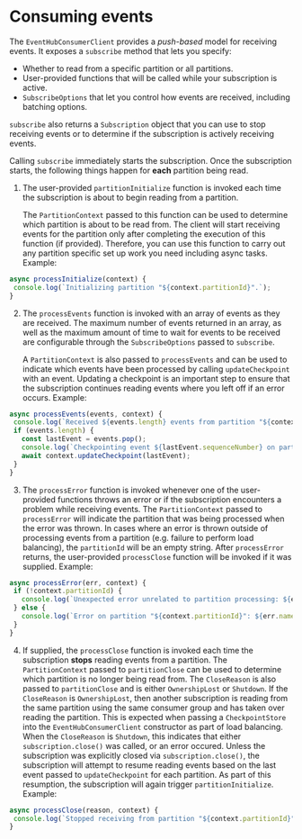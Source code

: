 # Consuming events

The `EventHubConsumerClient` provides a _push-based_ model for receiving events.
It exposes a `subscribe` method that lets you specify:

- Whether to read from a specific partition or all partitions.
- User-provided functions that will be called while your subscription is active.
- `SubscribeOptions` that let you control how events are received, including batching options.

`subscribe` also returns a `Subscription` object that you can use to stop receiving events or
to determine if the subscription is actively receiving events.

Calling `subscribe` immediately starts the subscription.
Once the subscription starts, the following things happen for **each** partition being read.

1.  The user-provided  `partitionInitialize` function is invoked each time the subscription is
    about to begin reading from a partition.
    
    The `PartitionContext` passed to this function can be used to determine which partition
    is about to be read from.
    The client will start receiving events for the partition only after completing the execution of this function (if provided).
    Therefore, you can use this function to carry out any partition specific set up work you need including async tasks.
    Example:

```js
async processInitialize(context) {
 console.log(`Initializing partition "${context.partitionId}".`);
}
```

2.  The `processEvents` function is invoked with an array of events as they are received.
    The maximum number of events returned in an array, as well as the maximum amount of time to wait for
    events to be received are configurable through the `SubscribeOptions` passed to `subscribe`.
    
    A `PartitionContext` is also passed to `processEvents` and can be used to indicate which events have been
    processed by calling `updateCheckpoint` with an event.
    Updating a checkpoint is an important step to ensure that the subscription continues reading events where
    you left off if an error occurs.
    Example:

```js
async processEvents(events, context) {
 console.log(`Received ${events.length} events from partition "${context.partitionId}".`);
 if (events.length) {
   const lastEvent = events.pop();
   console.log(`Checkpointing event ${lastEvent.sequenceNumber} on partition ${context.partitionId}`);
   await context.updateCheckpoint(lastEvent);
 }
}
```

3.  The `processError` function is invoked whenever one of the user-provided functions throws an error
    or if the subscription encounters a problem while receiving events.
    The `PartitionContext` passed to `processError` will indicate the partition that was being processed
    when the error was thrown.
    In cases where an error is thrown outside of processing events from a partition (e.g. failure to perform load balancing),
    the `partitionId` will be an empty string.
    After `processError` returns, the user-provided `processClose` function will be invoked if it was supplied.
    Example:

```js
async processError(err, context) {
 if (!context.partitionId) {
   console.log(`Unexpected error unrelated to partition processing: ${err.name}, ${err.message}`);
 } else {
   console.log(`Error on partition "${context.partitionId}": ${err.name}, ${err.message}`);
 }
}
```

4.  If supplied, the `processClose` function is invoked each time the subscription **stops** reading events
    from a partition.
    The `PartitionContext` passed to `partitionClose` can be used to determine which partition is no longer being read from.
    The `CloseReason` is also passed to `partitionClose` and is either `OwnershipLost` or `Shutdown`.
    If the `CloseReason` is `OwnershipLost`, then another subscription is reading from the same partition using the same
    consumer group and has taken over reading the partition.
    This is expected when passing a `CheckpointStore` into the `EventHubConsumerClient` constructor as part of load balancing.
    When the `CloseReason` is `Shutdown`, this indicates that either `subscription.close()` was called, or an error occured.
    Unless the subscription was explicitly closed via `subscription.close()`, the subscription will attempt to resume reading
    events based on the last event passed to `updateCheckpoint` for each partition.
    As part of this resumption, the subscription will again trigger `partitionInitialize`.
    Example:

```js
async processClose(reason, context) {
 console.log(`Stopped receiving from partition "${context.partitionId}" because ${reason}.`);
}
```
